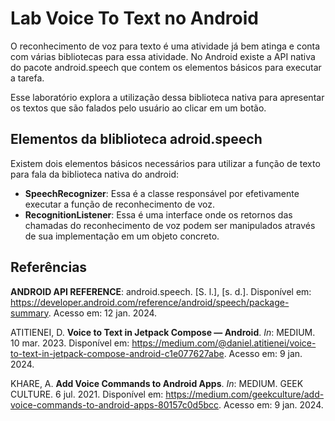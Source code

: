 # Lab Voice To Text no Android

O reconhecimento de voz para texto é uma atividade já bem atinga e conta com várias bibliotecas para essa atividade. No Android existe a API nativa do pacote android.speech que contem os elementos básicos para executar a tarefa.

Esse laboratório explora a utilização dessa biblioteca nativa para apresentar os textos que são falados pelo usuário ao clicar em um botão.

## Elementos da bliblioteca adroid.speech

Existem dois elementos básicos necessários para utilizar a função de texto para fala da biblioteca nativa do android:

- **SpeechRecognizer**: Essa é a classe responsável por efetivamente executar a função de reconhecimento de voz.
- **RecognitionListener**: Essa é uma interface onde os retornos das chamadas do reconhecimento de voz podem ser manipulados através de sua implementação em um objeto concreto.


## Referências

**ANDROID API REFERENCE**: android.speech. [S. l.], [s. d.]. Disponível em: https://developer.android.com/reference/android/speech/package-summary. Acesso em: 12 jan. 2024.

ATITIENEI, D. **Voice to Text in Jetpack Compose — Android**. *In*: MEDIUM. 10 mar. 2023. Disponível em: <https://medium.com/@daniel.atitienei/voice-to-text-in-jetpack-compose-android-c1e077627abe>. Acesso em: 9 jan. 2024.

KHARE, A. **Add Voice Commands to Android Apps**. *In*: MEDIUM. GEEK CULTURE. 6 jul. 2021. Disponível em: <https://medium.com/geekculture/add-voice-commands-to-android-apps-80157c0d5bcc>. Acesso em: 9 jan. 2024.
